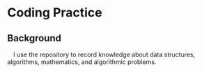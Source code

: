 # Coding Practice

## Background

&emsp;I use the repository to record knowledge about data structures, algorithms, mathematics, and algorithmic problems. 